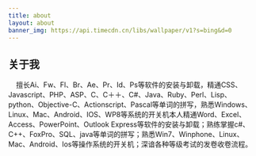 ```yaml
---
title: about
layout: about
banner_img: https://api.timecdn.cn/libs/wallpaper/v1?s=bing&d=0
---
```



## 关于我
<span>
&nbsp;&nbsp;&nbsp;&nbsp;擅长Ai、Fw、Fl、Br、Ae、Pr、Id、Ps等软件的安装与卸载，精通CSS、Javascript、PHP、ASP、C、C＋＋、C#、Java、Ruby、Perl、Lisp、python、Objective-C、Actionscript、Pascal等单词的拼写，熟悉Windows、Linux、Mac、Android、IOS、WP8等系统的开关机本人精通Word、Excel、Access、PowerPoint、Outlook Express等软件的安装与卸载；熟练掌握c#、C++、FoxPro、SQL、java等单词的拼写；熟悉Win7、Winphone、Linux、Mac、Android、Ios等操作系统的开关机；深谙各种等级考试的发卷收卷流程。
</span>
